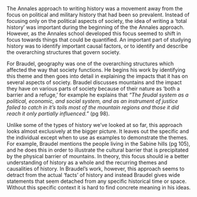 The Annales approach to writing history was a movement away from the focus on political and military history that had been so prevalent.  Instead of focusing only on the political aspects of society, the idea of writing a ‘total history’ was important during the beginning of the the Annales approach.  However, as the Annales school developed this focus seemed to shift in focus towards things that could be quantified.  An important part of studying history was to identify important causal factors, or to identify and describe the overarching structures that govern society.  

For Braudel, geography was one of the overarching structures which affected the way that society functions.  He begins his work by identifying this theme and then goes into detail in explaining the impacts that it has on several aspects of society.  Braudel discusses mountains and the impact they have on various parts of society because of their nature as ‘both a barrier and a refuge,’ for example he explains that *“The feudal system as a political, economic, and social system, and as an instrument of justice failed to catch in it’s toils most of the mountain regions and those it did reach it only partially influenced.”* (pg 98).

Unlike some of the types of history we’ve looked at so far, this approach looks almost exclusively at the bigger picture.  It leaves out the specific and the individual except when to use as examples to demonstrate the themes.  For example, Braudel mentions the people living in the Sabine hills (pg 105), and he does this in order to illustrate the cultural barrier that is precipitated by the physical barrier of mountains.  In theory, this focus should ie a better understanding of history as a whole and the recurring themes and causalities of history.  In Braudel’s work, however, this approach seems to detract from the actual ‘facts’ of history and instead Braudel gives wide statements that seem detached from any specific historical time or space.  Without this specific context it is hard to find concrete meaning in his ideas.
